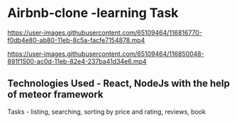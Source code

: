 # Airbnb-clone -learning Task
https://user-images.githubusercontent.com/65109464/116816770-f0db4e80-ab80-11eb-8c5a-facfe7154878.mp4

https://user-images.githubusercontent.com/65109464/116850048-891f1500-ac0d-11eb-82e4-237ba41d34e6.mp4


## Technologies Used - React, NodeJs with the help of meteor framework
Tasks - listing, searching, sorting by price and rating, reviews, book
